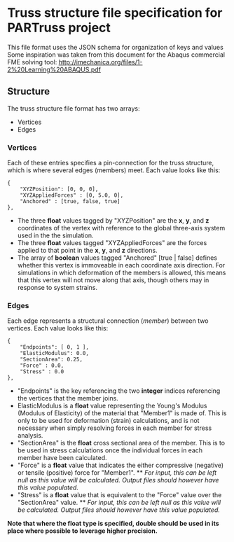 # Truss structure file specification for PARTruss project
This file format uses the JSON schema for organization of keys and values
Some inspiration was taken from this document for the Abaqus commercial FME solving tool:
http://imechanica.org/files/1-2%20Learning%20ABAQUS.pdf

## Structure
The truss structure file format has two arrays:
* Vertices
* Edges

### Vertices
Each of these entries specifies a pin-connection for the truss structure, which is where several edges (members) meet. Each value looks like this:

	{
		"XYZPosition": [0, 0, 0],
		"XYZAppliedForces" : [0, 5.0, 0],
		"Anchored" : [true, false, true]
	},

* The three __float__ values tagged by "XYZPosition" are the __x__, __y__, and __z__ coordinates of the vertex with reference to the global three-axis system used in the the simulation.
* The three __float__ values tagged "XYZAppliedForces" are the forces applied to that point in the __x__, __y__, and __z__ directions.
* The array of __boolean__ values tagged "Anchored" [true | false] defines whether this vertex is immoveable in each coordinate axis direction. For simulations in which deformation of the members is allowed, this means that this vertex will not move along that axis, though others may in response to system strains.

### Edges
Each edge represents a structural connection (_member_) between two vertices. Each value looks like this:

	{
		"Endpoints": [ 0, 1 ],
		"ElasticModulus": 0.0,
		"SectionArea": 0.25,
		"Force" : 0.0,
		"Stress" : 0.0
	},

* "Endpoints" is the key referencing the two __integer__ indices referencing the vertices that the member joins.
* ElasticModulus is a __float__ value representing the Young's Modulus (Modulus of Elasticity) of the material that "Member1" is made of. This is only to be used for deformation (strain) calculations, and is not necessary when simply resolving forces in each member for stress analysis.
* "SectionArea" is the __float__ cross sectional area of the member. This is to be used in stress calculations once the individual forces in each member have been calculated.
* "Force" is a __float__ value that indicates the either compressive (negative) or tensile (positive) force for "Member1". 
** _For input, this can be left null as this value will be calculated. Output files should however have this value populated._
* "Stress" is a __float__ value that is equivalent to the "Force" value over the "SectionArea" value. 
** _For input, this can be left null as this value will be calculated. Output files should however have this value populated._

__Note that where the float type is specified, double should be used in its place where possible to leverage higher precision.__
